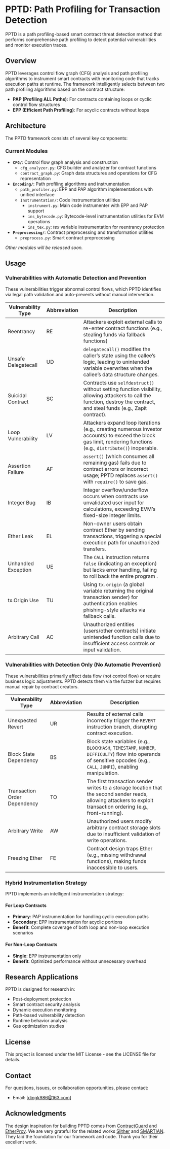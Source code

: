 # PPTD: Path Profiling for Transaction Detection

PPTD is a path profiling-based smart contract threat detection method that performs comprehensive path profiling to detect potential vulnerabilities and monitor execution traces.

## Overview

PPTD leverages control flow graph (CFG) analysis and path profiling algorithms to instrument smart contracts with monitoring code that tracks execution paths at runtime. The framework intelligently selects between two path profiling algorithms based on the contract structure:

- **PAP (Profiling ALL Paths)**: For contracts containing loops or cyclic control flow structures
- **EPP (Efficient Path Profiling)**: For acyclic contracts without loops

## Architecture

The PPTD framework consists of several key components:

### Current Modules

- **`CFG/`**: Control flow graph analysis and construction
  - `cfg_analyzer.py`: CFG builder and analyzer for contract functions
  - `contract_graph.py`: Graph data structures and operations for CFG representation
- **`Encoding/`**: Path profiling algorithms and instrumentation
  - `path_profiler.py`: EPP and PAP algorithm implementations with unified interface
  - `Instrumentation/`: Code instrumentation utilities
    - `instrument.py`: Main code instrumenter with EPP and PAP support
    - `ins_bytecode.py`: Bytecode-level instrumentation utilities for EVM operations
    - `ins_tex.py`: $tex$ variable instrumentation for reentrancy protection
- **`Preprocessing/`**: Contract preprocessing and transformation utilities
  - `preprocess.py`: Smart contract preprocessing

*Other modules will be released soon.*

## Usage

### Vulnerabilities with Automatic Detection and Prevention

These vulnerabilities trigger abnormal control flows, which PPTD identifies via legal path validation and auto-prevents without manual intervention.

| Vulnerability Type | Abbreviation | Description |
|--------------------|--------------|-------------|
| Reentrancy | RE | Attackers exploit external calls to re-enter contract functions (e.g., stealing funds via fallback functions) |
| Unsafe Delegatecall | UD | `delegatecall()` modifies the caller’s state using the callee’s logic, leading to unintended variable overwrites when the callee’s data structure changes. |
| Suicidal Contract | SC | Contracts use `selfdestruct()` without setting function visibility, allowing attackers to call the function, destroy the contract, and steal funds (e.g., Zapit contract). |
| Loop Vulnerability | LV | Attackers expand loop iterations (e.g., creating numerous investor accounts) to exceed the block gas limit, rendering functions (e.g., `distribute()`) inoperable. |
| Assertion Failure | AF | `assert()` (which consumes all remaining gas) fails due to contract errors or incorrect usage; PPTD replaces `assert()` with `require()` to save gas. |
| Integer Bug | IB | Integer overflow/underflow occurs when contracts use unvalidated user input for calculations, exceeding EVM’s fixed-size integer limits. |
| Ether Leak | EL | Non-owner users obtain contract Ether by sending transactions, triggering a special execution path for unauthorized transfers. |
| Unhandled Exception | UE | The `CALL` instruction returns `false` (indicating an exception) but lacks error handling, failing to roll back the entire program . |
| tx.Origin Use | TU | Using `tx.origin` (a global variable returning the original transaction sender) for authentication enables phishing-style attacks via fallback calls. |
| Arbitrary Call | AC | Unauthorized entities (users/other contracts) initiate unintended function calls due to insufficient access controls or input validation. |

### Vulnerabilities with Detection Only (No Automatic Prevention)

These vulnerabilities primarily affect data flow (not control flow) or require business logic adjustments. PPTD detects them via the fuzzer but requires manual repair by contract creators.

| Vulnerability Type | Abbreviation | Description |
|--------------------|--------------|-------------|
| Unexpected Revert | UR | Results of external calls incorrectly trigger the `REVERT` instruction branch, disrupting contract execution. |
| Block State Dependency | BS | Block state variables (e.g., `BLOCKHASH`, `TIMESTAMP`, `NUMBER`, `DIFFICULTY`) flow into operands of sensitive opcodes (e.g., `CALL`, `JUMPI`), enabling manipulation. |
| Transaction Order Dependency | TO | The first transaction sender writes to a storage location that the second sender reads, allowing attackers to exploit transaction ordering (e.g., front-running). |
| Arbitrary Write | AW | Unauthorized users modify arbitrary contract storage slots due to insufficient validation of write operations. |
| Freezing Ether | FE | Contract design traps Ether (e.g., missing withdrawal functions), making funds inaccessible to users. |

### Hybrid Instrumentation Strategy

PPTD implements an intelligent instrumentation strategy:

#### For Loop Contracts

- **Primary**: PAP instrumentation for handling cyclic execution paths
- **Secondary**: EPP instrumentation for acyclic portions
- **Benefit**: Complete coverage of both loop and non-loop execution scenarios

#### For Non-Loop Contracts

- **Single**: EPP instrumentation only
- **Benefit**: Optimized performance without unnecessary overhead

## Research Applications

PPTD is designed for research in:

- Post-deployment protection
- Smart contract security analysis
- Dynamic execution monitoring
- Path-based vulnerability detection
- Runtime behavior analysis
- Gas optimization studies

## License

This project is licensed under the MIT License - see the LICENSE file for details.

## Contact

For questions, issues, or collaboration opportunities, please contact:

- Email: [dingk986@163.com]

## Acknowledgments

The design inspiration for building PPTD comes from [ContractGuard](https://github.com/contractguard/experiments) and [EtherProv](https://github.com/shomzy/EtherProv). We are very grateful for the related works [Slither](https://github.com/crytic/slither) and [SMARTIAN](https://github.com/SoftSec-KAIST/Smartian). They laid the foundation for our framework and code. Thank you for their excellent work.
